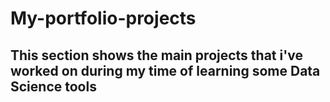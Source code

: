 # My-portfolio-projects
This section shows the main projects that i've worked on during my time of learning some Data Science tools
-
